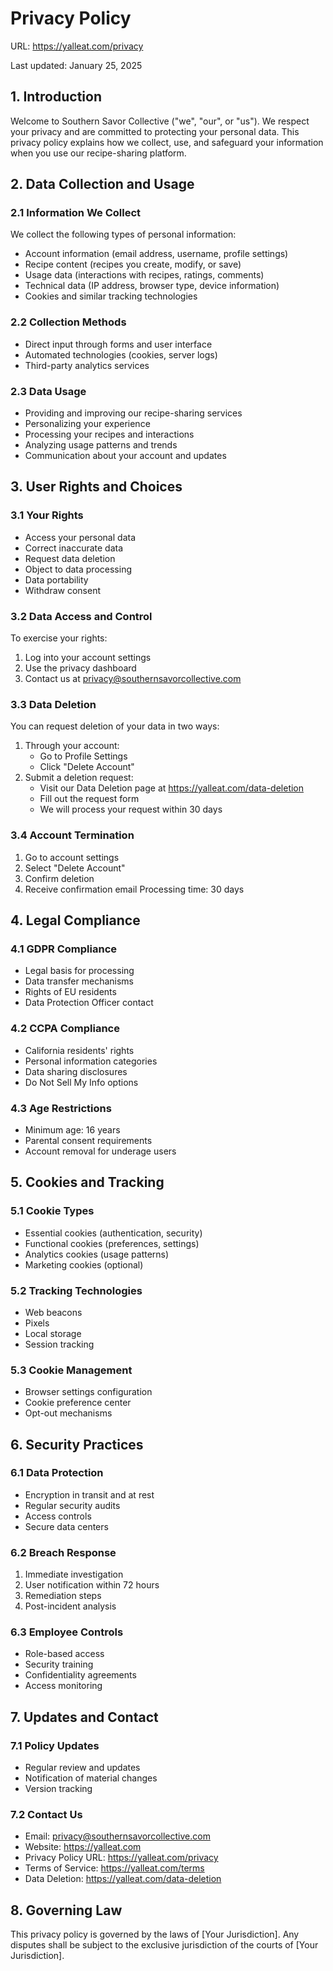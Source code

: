 # Privacy Policy

URL: https://yalleat.com/privacy

Last updated: January 25, 2025

## 1. Introduction

Welcome to Southern Savor Collective ("we", "our", or "us"). We respect your privacy and are committed to protecting your personal data. This privacy policy explains how we collect, use, and safeguard your information when you use our recipe-sharing platform.

## 2. Data Collection and Usage

### 2.1 Information We Collect

We collect the following types of personal information:
- Account information (email address, username, profile settings)
- Recipe content (recipes you create, modify, or save)
- Usage data (interactions with recipes, ratings, comments)
- Technical data (IP address, browser type, device information)
- Cookies and similar tracking technologies

### 2.2 Collection Methods
- Direct input through forms and user interface
- Automated technologies (cookies, server logs)
- Third-party analytics services

### 2.3 Data Usage
- Providing and improving our recipe-sharing services
- Personalizing your experience
- Processing your recipes and interactions
- Analyzing usage patterns and trends
- Communication about your account and updates

## 3. User Rights and Choices

### 3.1 Your Rights
- Access your personal data
- Correct inaccurate data
- Request data deletion
- Object to data processing
- Data portability
- Withdraw consent

### 3.2 Data Access and Control
To exercise your rights:
1. Log into your account settings
2. Use the privacy dashboard
3. Contact us at privacy@southernsavorcollective.com

### 3.3 Data Deletion
You can request deletion of your data in two ways:
1. Through your account:
   - Go to Profile Settings
   - Click "Delete Account"
2. Submit a deletion request:
   - Visit our Data Deletion page at https://yalleat.com/data-deletion
   - Fill out the request form
   - We will process your request within 30 days

### 3.4 Account Termination
1. Go to account settings
2. Select "Delete Account"
3. Confirm deletion
4. Receive confirmation email
Processing time: 30 days

## 4. Legal Compliance

### 4.1 GDPR Compliance
- Legal basis for processing
- Data transfer mechanisms
- Rights of EU residents
- Data Protection Officer contact

### 4.2 CCPA Compliance
- California residents' rights
- Personal information categories
- Data sharing disclosures
- Do Not Sell My Info options

### 4.3 Age Restrictions
- Minimum age: 16 years
- Parental consent requirements
- Account removal for underage users

## 5. Cookies and Tracking

### 5.1 Cookie Types
- Essential cookies (authentication, security)
- Functional cookies (preferences, settings)
- Analytics cookies (usage patterns)
- Marketing cookies (optional)

### 5.2 Tracking Technologies
- Web beacons
- Pixels
- Local storage
- Session tracking

### 5.3 Cookie Management
- Browser settings configuration
- Cookie preference center
- Opt-out mechanisms

## 6. Security Practices

### 6.1 Data Protection
- Encryption in transit and at rest
- Regular security audits
- Access controls
- Secure data centers

### 6.2 Breach Response
1. Immediate investigation
2. User notification within 72 hours
3. Remediation steps
4. Post-incident analysis

### 6.3 Employee Controls
- Role-based access
- Security training
- Confidentiality agreements
- Access monitoring

## 7. Updates and Contact

### 7.1 Policy Updates
- Regular review and updates
- Notification of material changes
- Version tracking

### 7.2 Contact Us
- Email: privacy@southernsavorcollective.com
- Website: https://yalleat.com
- Privacy Policy URL: https://yalleat.com/privacy
- Terms of Service: https://yalleat.com/terms
- Data Deletion: https://yalleat.com/data-deletion

## 8. Governing Law

This privacy policy is governed by the laws of [Your Jurisdiction]. Any disputes shall be subject to the exclusive jurisdiction of the courts of [Your Jurisdiction].
